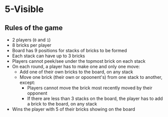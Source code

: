 # 5-Visible

## Rules of the game
* 2 players (`0` and `1`)
* 8 bricks per player
* Board has 9 positions for stacks of bricks to be formed
* Each stack can have up to 3 bricks
* Players cannot peek/see under the topmost brick on each stack
* On each round, a player has to make one and only one move:
    * Add one of their own bricks to the board, on any stack
    * Move one brick (their own or opoonent's) from one stack to another, except:
        * Players cannot move the brick most recently moved by their opponent
        * If there are less than 3 stacks on the board, the player has to add a brick to the board, on any stack
* Wins the player with 5 of their bricks showing on the board